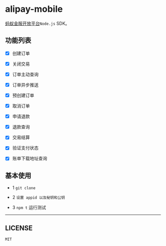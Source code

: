 # alipay-mobile

[蚂蚁金服开放平台](https://openhome.alipay.com/platform/home.htm)`Node.js` SDK。


## 功能列表

- [x] 创建订单
- [x] 关闭交易
- [x] 订单主动查询
- [x] 订单异步推送
- [x] 预创建订单
- [x] 取消订单
- [x] 申请退款
- [x] 退款查询
- [x] 交易结算
- [x] 验证支付状态
- [x] 账单下载地址查询


## 基本使用

+ 1 `git clone`

+ 2 `设置 appid 以及秘钥和公钥`

+ 3 `npm t` 运行测试

---

## LICENSE

  `MIT`